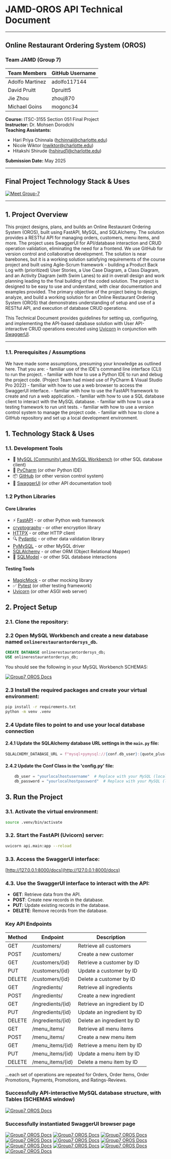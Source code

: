 ﻿# JAMD-OROS API Technical Document

---

## Online Restaurant Ordering System (OROS)

### Team JAMD (Group 7)

| **Team Members**               | **GitHub Username** |
|--------------------------------|---------------------|
| Adolfo Martinez                | adolfo117144        |
| David Pruitt                   | Dpruitt5            |
| Jie Zhou                       | zhouj870            |
| Michael Goins                  | mogonc34            |

**Course:** ITSC-3155 Section 051 Final Project  
**Instructor:** Dr. Mohsen Dorodchi  
**Teaching Assistants:**  
- Hari Priya Chinnala (hchinnal@charlotte.edu)  
- Nicole Wiktor (nwiktor@charlotte.edu)  
- Hitakshi Shirude (hshirud1@charlotte.edu)  

**Submission Date:** May 2025  

---
## Final Project Technology Stack & Uses

[![Meet Group-7](../api/images/Group_bio_page.png)](https://github.com/mogonc34/ITSC3155051Group7Project)

---

## 1. Project Overview

This project designs, plans, and builds an Online Restaurant Ordering System (OROS), built using FastAPI, MySQL, 
and SQLAlchemy.  The solution provides a RESTful API for managing orders, customers, menu items, and more. The 
project uses SwaggerUI for API/database interaction and CRUD operation validation, eliminating the need for a 
frontend.  We use GitHub for version control and collaborative development.
The solution is near barebones, but it is a working solution satisfying requirements of the course project and 
built using Agile-Scrum framework - building a Product Back Log with (prioritized) User Stories, a Use Case 
Diagram, a Class Diagram, and an Activity Diagram (with Swim Lanes) to aid in overall design and work planning
leading to the final building of the coded solution.  The project is designed to be easy to use and understand,
with clear documentation and examples provided. 
The primary objective of the project being to design, analyze, and build a working solution for an Online 
Restaurant Ordering System (OROS) that demonstrates understanding of setup and use of a RESTful API, and execution
of database CRUD operations.

This Technical Document provides guidelines for setting up, configuring, and implementing the API-based database 
solution with User API-interactive CRUD operations executed using [Uvicorn](https://uvicorn.org) in conjunction with [SwaggerUI](https://swagger.io/tools/swagger-ui/).

---

### 1.1. Prerequisites / Assumptions
We have made some assumptions, presuming your knowledge as outlined here.  That you are:
	- familiar use of the IDE's command line interface (CLI) to run the project.
	- familiar with how to use a Python IDE to run and debug the project code. (Project Team had mixed use of PyCharm & Visual Studio Pro 2022)
	- familiar with how to use a web browser to access the SwaggerUI interface.
	- familiar with how to use the FastAPI framework to create and run a web application.
	- familiar with how to use a SQL database client to interact with the MySQL database.
	- familiar with how to use a testing framework to run unit tests.
	- familiar with how to use a version control system to manage the project code.
	- familiar with how to clone a GitHub repository and set up a local development environment.

## 1. Technology Stack & Uses
### 1.1. Development Tools
- 💾 [MySQL (Community) and MySQL Workbench](https://www.mysql.com) (or other SQL database client)
- 🐋 [PyCharm](https://www.jetbrains.com/pycharm/) (or other Python IDE)
- 📦 [GitHub](https://www.github.com) (or other version control system)
- 🚀 [SwaggerUI](https://swagger.io/tools/swagger-ui/) (or other API documentation tool)

### 1.2 Python Libraries
#### Core Libraries
- ⚡ [FastAPI](https://fastapi.tiangolo.com) - or other Python web framework
- [cryptography](https://pypi.org/project/cryptography/) - or other encryption library
- [HTTPX](https://www.python-httpx.org/) - or other HTTP client
- 🔍 [Pydantic](https://docs.pydantic.dev) - or other data validation library
- [PyMySQL](https://pypi.org/project/PyMySQL/) - or other MySQL driver
- [SQLAlchemy](https://www.sqlalchemy.org/) - or other ORM (Object Relational Mapper)
- 🧰 [SQLModel](https://sqlmodel.tiangolo.com) - or other SQL database interactions
#### Testing Tools
- [MagicMock](https://docs.python.org/3/library/unittest.mock.html) - or other mocking library
- ✅ [Pytest](https://pytest.org) (or other testing framework)
- [Uvicorn](https://uvicorn.org) (or other ASGI web server)

## 2. Project Setup
### 2.1. Clone the repository:
### 2.2 Open MySQL Workbench and create a new database named `onlinerestaurantordersys_db`.
```sql
CREATE DATABASE onlinerestaurantordersys_db;
USE onlinerestaurantordersys_db;
```
You should see the following in your MySQL Workbench SCHEMAS:

[![Group7 OROS Docs](../api/images/MySQL_db_structure.png)](https://github.com/mogonc34/ITSC3155051Group7Project)

### 2.3 Install the required packages and create your virtual environment:
```bash
pip install -r requirements.txt
python -m venv .venv
```

### 2.4 Update files to point to and use your local database connection
#### 2.4.1 Update the SQLAlchemy database URL settings in the `main.py` file:
```python
SQLALCHEMY_DATABASE_URL = f"mysql+pymysql://{conf.db_user}:{quote_plus(conf.db_password)}@{conf.db_host}:{conf.db_port}/{conf.db_name}?charset=utf8mb4"
```
#### 2.4.2 Update the Conf Class in the 'config.py' file:
```python
    db_user = "yourlocalhostusername"  # Replace with your MySQL (localhost) user, i.e., root
    db_password = "yourlocalhostpassword"  # Replace with your MySQL (localhost) password
```
## 3. Run the Project
### 3.1. Activate the virtual environment:
```bash
source .venv/bin/activate
```

### 3.2. Start the FastAPI (Uvicorn) server:
```bash
uvicorn api.main:app --reload
```

### 3.3. Access the SwaggerUI interface:
[http://127.0.0.1:8000/docs](http://127.0.0.1:8000/docs)

### 4.3. Use the SwaggerUI interface to interact with the API:
- **GET**: Retrieve data from the API.
- **POST**: Create new records in the database.
- **PUT**: Update existing records in the database.
- **DELETE**: Remove records from the database.

### Key API Endpoints
 | Method | Endpoint           | Description                   |
 |--------|--------------------|-------------------------------|
 | GET    | /customers/        | Retrieve all customers        |
 | POST   | /customers/        | Create a new customer         |
 | GET    | /customers/{id}    | Retrieve a customer by ID     |
 | PUT    | /customers/{id}    | Update a customer by ID       |
 | DELETE | /customers/{id}    | Delete a customer by ID       |
 | GET    | /ingredients/      | Retrieve all ingredients      |
 | POST   | /ingredients/      | Create a new ingredient       |
 | GET    | /ingredients/{id}  | Retrieve an ingredient by ID  |
 | PUT    | /ingredients/{id}  | Update an ingredient by ID    |
 | DELETE | /ingredients/{id}  | Delete an ingredient by ID    |
 | GET    | /menu_items/       | Retrieve all menu items       |
 | POST   | /menu_items/       | Create a new menu item        |
 | GET    | /menu_items/{id}   | Retrieve a menu item by ID    |
 | PUT    | /menu_items/{id}   | Update a menu item by ID      |
 | DELETE | /menu_items/{id}   | Delete a menu item by ID      |

...each set of operations are repeated for Orders, Order Items, Order Promotions, Payments, Promotions, and Ratings-Reviews.

### Successfully API-interactive MySQL database structure, with Tables (SCHEMAS window)
[![Group7 OROS Docs](../api/images/Group7_DbStructurewithTables.png)](https://github.com/mogonc34/ITSC3155051Group7Project)

### Successfully instantiated SwaggerUI browser page
[![Group7 OROS Docs](../api/images/Group7_SwaggerUI_Customers.png)](https://github.com/mogonc34/ITSC3155051Group7Project)
[![Group7 OROS Docs](../api/images/Group7_SwaggerUI_Ingredients.png)](https://github.com/mogonc34/ITSC3155051Group7Project)
[![Group7 OROS Docs](../api/images/Group7_SwaggerUI_MenuItems.png)](https://github.com/mogonc34/ITSC3155051Group7Project)
[![Group7 OROS Docs](../api/images/Group7_SwaggerUI_MenuItemIngredients.png)](https://github.com/mogonc34/ITSC3155051Group7Project)
[![Group7 OROS Docs](../api/images/Group7_SwaggerUI_Orders.png)](https://github.com/mogonc34/ITSC3155051Group7Project)
[![Group7 OROS Docs](../api/images/Group7_SwaggerUI_OrderItems.png)](https://github.com/mogonc34/ITSC3155051Group7Project)
[![Group7 OROS Docs](../api/images/Group7_SwaggerUI_OrderPromotions.png)](https://github.com/mogonc34/ITSC3155051Group7Project)
[![Group7 OROS Docs](../api/images/Group7_SwaggerUI_Payments.png)](https://github.com/mogonc34/ITSC3155051Group7Project)
[![Group7 OROS Docs](../api/images/Group7_SwaggerUI_Promotions.png)](https://github.com/mogonc34/ITSC3155051Group7Project)
[![Group7 OROS Docs](../api/images/Group7_SwaggerUI_RatingReviews.png)](https://github.com/mogonc34/ITSC3155051Group7Project)
